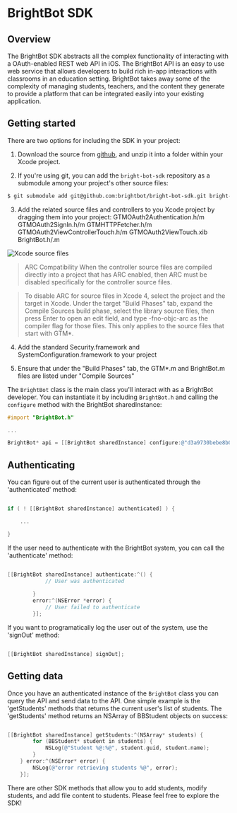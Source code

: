 # BrightBot SDK

## Overview

The BrightBot SDK abstracts all the complex functionality of interacting with a OAuth-enabled REST web API in iOS. The BrightBot API is an easy to use web service that allows developers to build rich in-app interactions with classrooms in an education setting. BrightBot takes away some of the complexity of managing students, teachers, and the content they generate to provide a platform that can be integrated easily into your existing application. 

## Getting started

There are two options for including the SDK in your project:

1. Download the source from [github](https://github.com/brightbot/bright-bot-sdk), and unzip it into a folder within your Xcode project.

2. If you're using git, you can add the `bright-bot-sdk` repository as a submodule among your project's other source files:

```bash
$ git submodule add git@github.com:brightbot/bright-bot-sdk.git bright-bot-sdk
```
3. Add the related source files and controllers to you Xcode project by dragging them into your project:
GTMOAuth2Authentication.h/m
GTMOAuth2SignIn.h/m
GTMHTTPFetcher.h/m
GTMOAuth2ViewControllerTouch.h/m
GTMOAuth2ViewTouch.xib
BrightBot.h/.m

![Xcode source files](http://cl.ly/image/243S0U0E2G3e "Source Files")

> ARC Compatibility
> When the controller source files are compiled directly into a project that has ARC enabled, then ARC must be disabled specifically for the controller source files.

> To disable ARC for source files in Xcode 4, select the project and the target in Xcode. Under the target "Build Phases" tab, expand the Compile Sources build phase, select the library source files, then press Enter to open an edit field, and type -fno-objc-arc as the compiler flag for those files. This only applies to the source files that start with GTM*.

4. Add the standard Security.framework and SystemConfiguration.framework to your project

5. Ensure that under the "Build Phases" tab, the GTM*.m and BrightBot.m files are listed under "Compile Sources"

The `BrightBot` class is the main class you'll interact with as a BrightBot developer. 
You can instantiate it by including `BrightBot.h` and calling the `configure` method with the BrightBot sharedInstance:

```objective-c
#import "BrightBot.h"

...

BrightBot* api = [[BrightBot sharedInstance] configure:@"d3a9730bebe8b0595466fed04de5fb559fc93fa8" client_secret:@"1f0b998fe5fcb48b5adeb359e773cdda3237ba0f"];
```

## Authenticating

You can figure out of the current user is authenticated through the 'authenticated' method:

```objective-c

if ( ! [[BrightBot sharedInstance] authenticated] ) {

	...

}

```

If the user need to authenticate with the BrightBot system, you can call the 'authenticate' method:

```objective-c

[[BrightBot sharedInstance] authenticate:^() {
			// User was authenticated
             
        }
     	error:^(NSError *error) {
			// User failed to authenticate
		}];

```

If you want to programatically log the user out of the system, use the 'signOut' method:

```objective-c

[[BrightBot sharedInstance] signOut];

```

## Getting data

Once you have an authenticated instance of the `BrightBot` class you can query the API and send data to the API. One simple example is the 'getStudents' methods that returns the current user's list of students. The 'getStudents' method returns an NSArray of BBStudent objects on success:

```objective-c

[[BrightBot sharedInstance] getStudents:^(NSArray* students) {
        for (BBStudent* student in students) {
            NSLog(@"Student %@:%@", student.guid, student.name);
        }
    } error:^(NSError* error) {
        NSLog(@"error retrieving students %@", error);
    }];

```

There are other SDK methods that allow you to add students, modify students, and add file content to students. Please feel free to explore the SDK!
